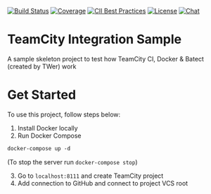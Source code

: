 [![Build Status](http://localhost:82/app/rest/builds/buildType:SmartRouter_Build/statusIcon)](http://localhost:82/viewType.html?buildTypeId=SmartRouter_Build&guest=1)
[![Coverage](https://img.shields.io/codecov/c/github/batect/batect.svg)](https://codecov.io/gh/batect/batect)
[![CII Best Practices](https://bestpractices.coreinfrastructure.org/projects/2698/badge)](https://bestpractices.coreinfrastructure.org/projects/2698)
[![License](https://img.shields.io/github/license/batect/batect.svg)](https://opensource.org/licenses/Apache-2.0)
[![Chat](https://img.shields.io/badge/chat-on%20GitHub%20Discussions-brightgreen.svg)](https://github.com/batect/batect/discussions)

# TeamCity Integration Sample
A sample skeleton project to test how TeamCity CI, Docker & Batect (created by TWer) work

# Get Started

To use this project, follow steps below:

1. Install Docker locally 
2. Run Docker Compose

```dockerfile
docker-compose up -d
```
(To stop the server run `docker-compose stop`)

3. Go to `localhost:8111` and create TeamCity project
4. Add connection to GitHub and connect to project VCS root
